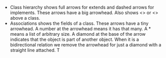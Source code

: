 - Class hierarchy shows full arrows for extends and dashed arrows for implements. These arrows have a big arrowhead. Also shows <<abstract>> or <<interface>> above a class.
- Associations shows the fields of a class. These arrows have a tiny arrowhead. A number at the arrowhead means it has that many. A * means a list of arbitrary size. A diamond at the base of the arrow indicates that the object is part of another object. When it is a bidirectional relation we remove the arrowhead for just a diamond with a straight line attached. T